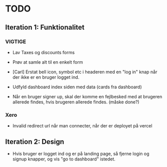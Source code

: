 # TODO

## Iteration 1: Funktionalitet

### VIGTIGE
- Lav Taxes og discounts forms
- Prøv at samle alt til en enkelt form




- [Carl] Erstat bell icon, symbol etc i headeren med en "log in" knap når der ikke er en bruger logget ind.
- Udfyld dashboard index siden med data (cards fra dashboard)
- Når en bruger signer up, skal der komme en fejlbesked med at brugeren allerede findes, hvis brugeren allerede findes. (måske done?)

### Xero
- Invalid redirect url når man connecter, når der er deployet på vercel

## Iteration 2: Design
- Hvis bruger er logget ind og er på landing page, så fjerne login og signup knapper, og vis "go to dashboard" istedet.
